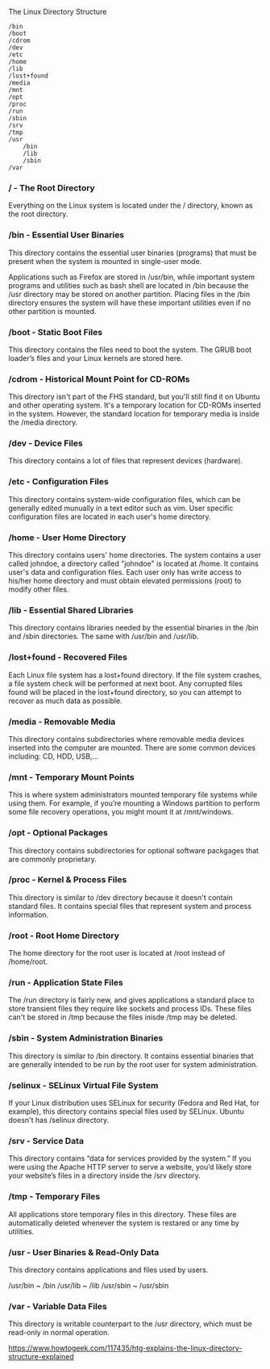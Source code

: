 
The Linux Directory Structure

    /bin
    /boot
    /cdrom
    /dev
    /etc
    /home
    /lib
    /lost+found
    /media
    /mnt
    /opt
    /proc
    /run
    /sbin
    /srv
    /tmp
    /usr
        /bin
        /lib
        /sbin
    /var

### / - The Root Directory

Everything on the Linux system is located under the / directory, known as the root directory.

### /bin - Essential User Binaries

This directory contains the essential user binaries (programs) that must be present when the system is mounted in single-user mode.

Applications such as Firefox are stored in /usr/bin, while important system programs and utilities such as bash shell are located in /bin because the /usr directory may be stored on another partition. Placing files in the /bin directory ensures the system will have these important utilities even if no other partition is mounted.

### /boot - Static Boot Files

This directory contains the files need to boot the system. The GRUB boot loader’s files and your Linux kernels are stored here.

### /cdrom - Historical Mount Point for CD-ROMs

This directory isn't part of the FHS standard, but you'll still find it on Ubuntu and other operating system. It's a temporary location for CD-ROMs inserted in the system. However, the standard location for temporary media is inside the /media directory.

### /dev - Device Files

This directory contains a lot of files that represent devices (hardware).

### /etc - Configuration Files

This directory contains system-wide configuration files, which can be generally edited munually in a text editor such as vim. User specific configuration files are located in each user's home directory.

### /home - User Home Directory

This directory contains users' home directories. The system contains a user called johndoe, a directory called "johndoe" is located at /home. It contains user's data and configuration files. Each user only has write access to his/her home directory and must obtain elevated permissions (root) to modify other files.

### /lib - Essential Shared Libraries

This directory contains libraries needed by the essential binaries in the /bin and /sbin directories. The same with /usr/bin and /usr/lib.

### /lost+found - Recovered Files

Each Linux file system has a lost+found directory. If the file system crashes, a file system check will be performed at next boot. Any corrupted files found will be placed in the lost+found directory, so you can attempt to recover as much data as possible.

### /media - Removable Media

This directory contains subdirectories where removable media devices inserted into the computer are mounted. There are some common devices including: CD, HDD, USB,...

### /mnt - Temporary Mount Points

This is where system administrators mounted temporary file systems while using them. For example, if you’re mounting a Windows partition to perform some file recovery operations, you might mount it at /mnt/windows.

### /opt - Optional Packages

This directory contains subdirectories for optional software packgages that are commonly proprietary.

### /proc - Kernel & Process Files

This directory is similar to /dev directory because it doesn't contain standard files. It contains special files that represent system and process information.

### /root - Root Home Directory

The home directory for the root user is located at /root instead of /home/root.

### /run - Application State Files

The /run directory is fairly new, and gives applications a standard place to store transient files they require like sockets and process IDs. These files can't be stored in /tmp because the files inisde /tmp may be deleted.

### /sbin - System Administration Binaries

This directory is similar to /bin directory. It contains essential binaries that are generally intended to be run by the root user for system administration.

### /selinux - SELinux Virtual File System

If your Linux distribution uses SELinux for security (Fedora and Red Hat, for example), this directory contains special files used by SELinux. Ubuntu doesn't has /selinux directory.

### /srv - Service Data

This directory contains “data for services provided by the system.” If you were using the Apache HTTP server to serve a website, you’d likely store your website’s files in a directory inside the /srv directory.

### /tmp - Temporary Files

All applications store temporary files in this directory. These files are automatically deleted whenever the system is restared or any time by utilities.

### /usr - User Binaries & Read-Only Data

This directory contains applications and files used by users.

/usr/bin ~ /bin
/usr/lib ~ /lib
/usr/sbin ~ /usr/sbin

### /var - Variable Data Files

This directory is writable counterpart to the /usr directory, which must be read-only in normal operation.

https://www.howtogeek.com/117435/htg-explains-the-linux-directory-structure-explained
